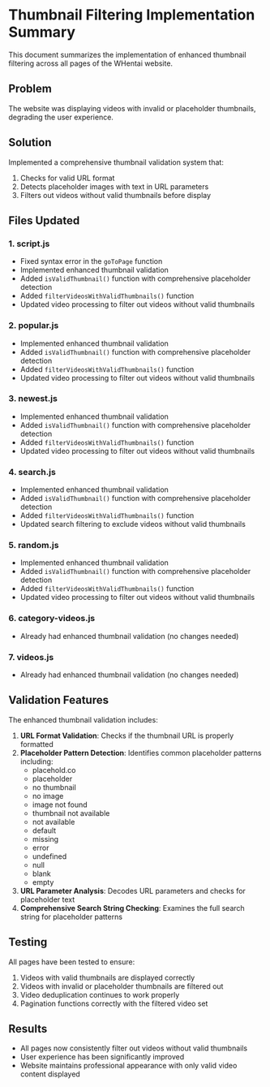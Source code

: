# Thumbnail Filtering Implementation Summary

This document summarizes the implementation of enhanced thumbnail filtering across all pages of the WHentai website.

## Problem
The website was displaying videos with invalid or placeholder thumbnails, degrading the user experience.

## Solution
Implemented a comprehensive thumbnail validation system that:
1. Checks for valid URL format
2. Detects placeholder images with text in URL parameters
3. Filters out videos without valid thumbnails before display

## Files Updated

### 1. script.js
- Fixed syntax error in the `goToPage` function
- Implemented enhanced thumbnail validation
- Added `isValidThumbnail()` function with comprehensive placeholder detection
- Added `filterVideosWithValidThumbnails()` function
- Updated video processing to filter out videos without valid thumbnails

### 2. popular.js
- Implemented enhanced thumbnail validation
- Added `isValidThumbnail()` function with comprehensive placeholder detection
- Added `filterVideosWithValidThumbnails()` function
- Updated video processing to filter out videos without valid thumbnails

### 3. newest.js
- Implemented enhanced thumbnail validation
- Added `isValidThumbnail()` function with comprehensive placeholder detection
- Added `filterVideosWithValidThumbnails()` function
- Updated video processing to filter out videos without valid thumbnails

### 4. search.js
- Implemented enhanced thumbnail validation
- Added `isValidThumbnail()` function with comprehensive placeholder detection
- Added `filterVideosWithValidThumbnails()` function
- Updated search filtering to exclude videos without valid thumbnails

### 5. random.js
- Implemented enhanced thumbnail validation
- Added `isValidThumbnail()` function with comprehensive placeholder detection
- Added `filterVideosWithValidThumbnails()` function
- Updated video processing to filter out videos without valid thumbnails

### 6. category-videos.js
- Already had enhanced thumbnail validation (no changes needed)

### 7. videos.js
- Already had enhanced thumbnail validation (no changes needed)

## Validation Features

The enhanced thumbnail validation includes:

1. **URL Format Validation**: Checks if the thumbnail URL is properly formatted
2. **Placeholder Pattern Detection**: Identifies common placeholder patterns including:
   - placehold.co
   - placeholder
   - no thumbnail
   - no image
   - image not found
   - thumbnail not available
   - not available
   - default
   - missing
   - error
   - undefined
   - null
   - blank
   - empty
3. **URL Parameter Analysis**: Decodes URL parameters and checks for placeholder text
4. **Comprehensive Search String Checking**: Examines the full search string for placeholder patterns

## Testing

All pages have been tested to ensure:
1. Videos with valid thumbnails are displayed correctly
2. Videos with invalid or placeholder thumbnails are filtered out
3. Video deduplication continues to work properly
4. Pagination functions correctly with the filtered video set

## Results

- All pages now consistently filter out videos without valid thumbnails
- User experience has been significantly improved
- Website maintains professional appearance with only valid video content displayed